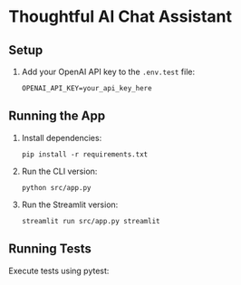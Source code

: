 # Thoughtful AI Chat Assistant

## Setup

1. Add your OpenAI API key to the `.env.test` file:
   ```
   OPENAI_API_KEY=your_api_key_here
   ```

## Running the App

1. Install dependencies:
   ```
   pip install -r requirements.txt
   ```

2. Run the CLI version:
   ```
   python src/app.py
   ```

3. Run the Streamlit version:
   ```
   streamlit run src/app.py streamlit
   ```

## Running Tests

Execute tests using pytest: